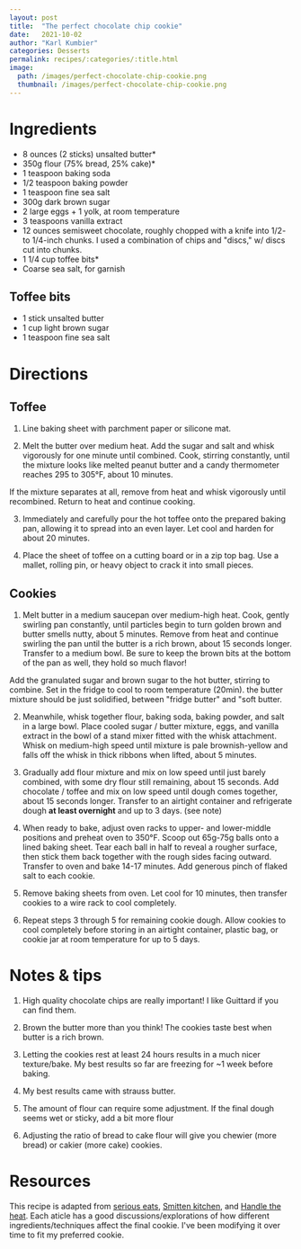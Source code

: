 ```yaml
---
layout: post
title:  "The perfect chocolate chip cookie"
date:   2021-10-02
author: "Karl Kumbier"
categories: Desserts
permalink: recipes/:categories/:title.html
image:
  path: /images/perfect-chocolate-chip-cookie.png
  thumbnail: /images/perfect-chocolate-chip-cookie.png
---
```


# Ingredients

* 8 ounces (2 sticks) unsalted butter*
* 350g flour (75% bread, 25% cake)* 
* 1 teaspoon baking soda
* 1/2 teaspoon baking powder
* 1 teaspoon fine sea salt 
* 300g dark brown sugar
* 2 large eggs + 1 yolk, at room temperature 
* 3 teaspoons vanilla extract
* 12 ounces semisweet chocolate, roughly chopped with a knife into 1/2- to
  1/4-inch chunks. I used a combination of chips and "discs," w/ discs cut into
  chunks.
* 1 1/4 cup toffee bits*
* Coarse sea salt, for garnish

## Toffee bits

* 1 stick unsalted butter
* 1 cup light brown sugar
* 1 teaspoon fine sea salt

# Directions

## Toffee
1. Line baking sheet with parchment paper or silicone mat.

2. Melt the butter over medium heat. Add the sugar and salt and whisk vigorously
   for one minute until combined. Cook, stirring constantly, until the mixture
looks like melted peanut butter and a candy thermometer reaches 295 to 305°F,
about 10 minutes.

If the mixture separates at all, remove from heat and whisk vigorously until
recombined. Return to heat and continue cooking.

3. Immediately and carefully pour the hot toffee onto the prepared baking pan,
   allowing it to spread into an even layer. Let cool and harden for about 20
minutes.

4. Place the sheet of toffee on a cutting board or in a zip top bag. Use a
   mallet, rolling pin, or heavy object to crack it into small pieces.

## Cookies
1. Melt butter in a medium saucepan over medium-high heat. Cook, gently swirling
   pan constantly, until particles begin to turn golden brown and butter smells
nutty, about 5 minutes. Remove from heat and continue swirling the pan until the
butter is a rich brown, about 15 seconds longer. Transfer to a medium bowl.  Be
sure to keep the brown bits at the bottom of the pan as well, they hold so much
flavor!

Add the granulated sugar and brown sugar to the hot butter, stirring to combine.
Set in the fridge to cool to room temperature (20min). the butter mixture should
be just solidified, between "fridge butter" and "soft butter.


2. Meanwhile, whisk together flour, baking soda, baking powder, and salt in a large bowl. 
Place cooled sugar / butter mixture, eggs, and vanilla extract in the bowl of a stand mixer
fitted with the whisk attachment. Whisk on medium-high speed until mixture is
pale brownish-yellow and falls off the whisk in thick ribbons when lifted, about
5 minutes.

3. Gradually add flour mixture and mix on low speed until just barely combined,
   with some dry flour still remaining, about 15 seconds. Add chocolate / toffee
and mix on low speed until dough comes together, about 15 seconds longer.
Transfer to an airtight container and refrigerate dough **at least overnight**
and up to 3 days. (see note)

4. When ready to bake, adjust oven racks to upper- and lower-middle positions
   and preheat oven to 350°F. Scoop out 65g-75g balls
onto a lined baking sheet.  Tear each ball in half to reveal a rougher surface,
then stick them back together with the rough sides facing outward. Transfer to
oven and bake 14-17 minutes. Add generous pinch of flaked salt to each cookie. 

5. Remove baking sheets from oven. Let cool for 10 minutes, then transfer
   cookies to a wire rack to cool completely.

6. Repeat steps 3 through 5 for remaining cookie dough. Allow cookies to cool
   completely before storing in an airtight container, plastic bag, or cookie
jar at room temperature for up to 5 days.

# Notes & tips

1. High quality chocolate chips are really important! I like Guittard if you can
   find them.

2. Brown the butter more than you think! The cookies taste best when
   butter is a rich brown.

3. Letting the cookies rest at least 24 hours results in a much nicer
   texture/bake. My best results so far are freezing for ~1 week before baking.

4. My best results came with strauss butter.

5. The amount of flour can require some adjustment. If the final dough seems wet
   or sticky, add a bit more flour

6. Adjusting the ratio of bread to cake flour will give you chewier (more bread)
   or cakier (more cake) cookies.

# Resources

This recipe is  adapted from [serious
eats](https://www.seriouseats.com/the-food-lab-best-chocolate-chip-cookie-recipe),
[Smitten
kitchen](https://smittenkitchen.com/2016/06/the-consummate-chocolate-chip-cookie-revisited/),
and [Handle the
heat](https://handletheheat.com/browned-butter-toffee-chocolate-chip-cookies/).
Each aticle has a good discussions/explorations of how different
ingredients/techniques affect the final cookie. I've been modifying it over time
to fit my preferred cookie. 

